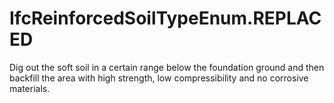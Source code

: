 IfcReinforcedSoilTypeEnum.REPLACED
==================================
Dig out the soft soil in a certain range below the foundation ground and then
backfill the area with high strength, low compressibility and no corrosive
materials.  


